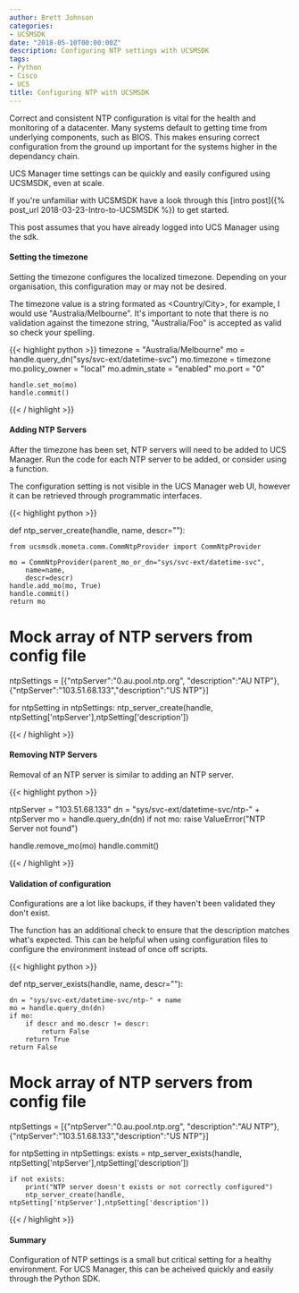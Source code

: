 ```yaml
---
author: Brett Johnson
categories:
- UCSMSDK
date: "2018-05-10T00:00:00Z"
description: Configuring NTP settings with UCSMSDK
tags:
- Python
- Cisco
- UCS
title: Configuring NTP with UCSMSDK
---
```


Correct and consistent NTP configuration is vital for the health and monitoring of a datacenter. Many systems default to getting time from underlying components, such as BIOS. This makes ensuring correct configuration from the ground up important for the systems higher in the dependancy chain.

UCS Manager time settings can be quickly and easily configured using UCSMSDK, even at scale.

If you're unfamiliar with UCSMSDK have a look through this [intro post]({% post_url 2018-03-23-Intro-to-UCSMSDK %}) to get started. 

This post assumes that you have already logged into UCS Manager using the sdk.

#### Setting the timezone

Setting the timezone configures the localized timezone. Depending on your organisation, this configuration may or may not be desired.

The timezone value is a string formated as <Country/City>, for example, I would use "Australia/Melbourne". It's important to note that there is no validation against the timezone string, "Australia/Foo" is accepted as valid so check your spelling.

{{< highlight python >}}
    timezone = "Australia/Melbourne"
    mo = handle.query_dn("sys/svc-ext/datetime-svc")
    mo.timezone = timezone
    mo.policy_owner = "local"
    mo.admin_state = "enabled" 
    mo.port = "0"

    handle.set_mo(mo)
    handle.commit()

{{< / highlight >}}

#### Adding NTP Servers

After the timezone has been set, NTP servers will need to be added to UCS Manager. Run the code for each NTP server to be added, or consider using a function.

The configuration setting is not visible in the UCS Manager web UI, however it can be retrieved through programmatic interfaces.

{{< highlight python >}}

def ntp_server_create(handle, name, descr=""):

    from ucsmsdk.mometa.comm.CommNtpProvider import CommNtpProvider

    mo = CommNtpProvider(parent_mo_or_dn="sys/svc-ext/datetime-svc",
        name=name,
        descr=descr)
    handle.add_mo(mo, True)
    handle.commit()
    return mo

# Mock array of NTP servers from config file
ntpSettings = [{"ntpServer":"0.au.pool.ntp.org", "description":"AU NTP"}, {"ntpServer":"103.51.68.133","description":"US NTP"}]

for ntpSetting in ntpSettings:
    ntp_server_create(handle, ntpSetting['ntpServer'],ntpSetting['description'])

{{< / highlight >}}

#### Removing NTP Servers

Removal of an NTP server is similar to adding an NTP server. 

{{< highlight python >}}

ntpServer = "103.51.68.133"
dn = "sys/svc-ext/datetime-svc/ntp-" + ntpServer
mo = handle.query_dn(dn)
if not mo:
    raise ValueError("NTP Server not found")

handle.remove_mo(mo)
handle.commit()

{{< / highlight >}}

#### Validation of configuration

Configurations are a lot like backups, if they haven't been validated they don't exist.

The function has an additional check to ensure that the description matches what's expected. This can be helpful when using configuration files to configure the environment instead of once off scripts.

{{< highlight python >}}

def ntp_server_exists(handle, name, descr=""):

    dn = "sys/svc-ext/datetime-svc/ntp-" + name
    mo = handle.query_dn(dn)
    if mo:
        if descr and mo.descr != descr:
            return False
        return True
    return False

# Mock array of NTP servers from config file
ntpSettings = [{"ntpServer":"0.au.pool.ntp.org", "description":"AU NTP"}, {"ntpServer":"103.51.68.133","description":"US NTP"}]

for ntpSetting in ntpSettings:
    exists = ntp_server_exists(handle, ntpSetting['ntpServer'],ntpSetting['description'])

    if not exists:
        print("NTP server doesn't exists or not correctly configured")
        ntp_server_create(handle, ntpSetting['ntpServer'],ntpSetting['description'])

{{< / highlight >}}
 
#### Summary

Configuration of NTP settings is a small but critical setting for a healthy environment. For UCS Manager, this can be acheived quickly and easily through the Python SDK.